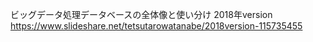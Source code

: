 ビッグデータ処理データベースの全体像と使い分け 2018年version 
https://www.slideshare.net/tetsutarowatanabe/2018version-115735455
